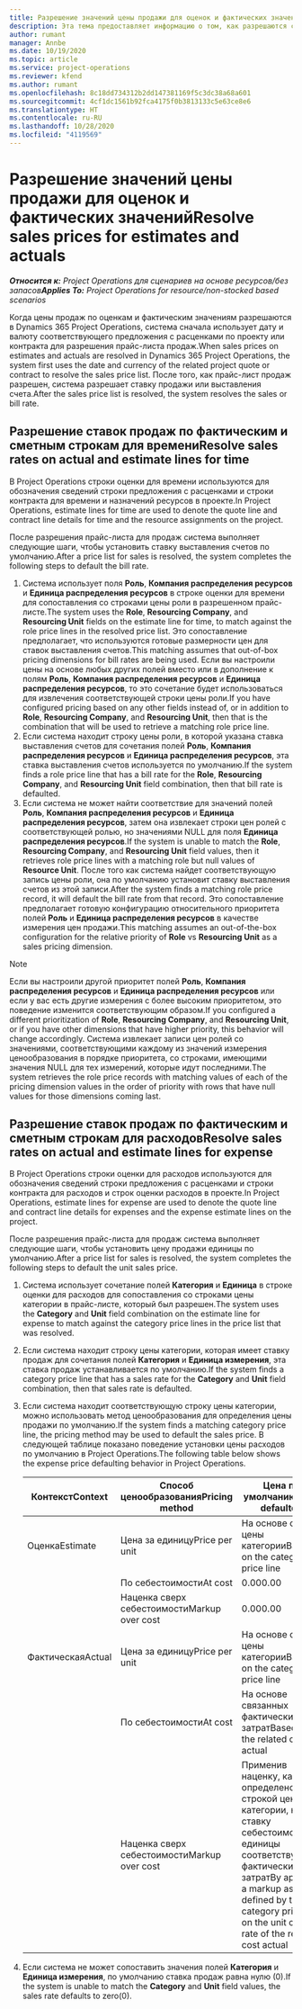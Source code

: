 ```yaml
---
title: Разрешение значений цены продажи для оценок и фактических значений
description: Эта тема предоставляет информацию о том, как разрешаются ставки продаж для оценок и фактических значений.
author: rumant
manager: Annbe
ms.date: 10/19/2020
ms.topic: article
ms.service: project-operations
ms.reviewer: kfend
ms.author: rumant
ms.openlocfilehash: 8c18dd734312b2dd147381169f5c3dc38a68a601
ms.sourcegitcommit: 4cf1dc1561b92fca4175f0b3813133c5e63ce8e6
ms.translationtype: HT
ms.contentlocale: ru-RU
ms.lasthandoff: 10/28/2020
ms.locfileid: "4119569"
---
```

# <a name="resolve-sales-prices-for-estimates-and-actuals"></a><span data-ttu-id="031ca-103">Разрешение значений цены продажи для оценок и фактических значений</span><span class="sxs-lookup"><span data-stu-id="031ca-103">Resolve sales prices for estimates and actuals</span></span>

<span data-ttu-id="031ca-104">_**Относится к:** Project Operations для сценариев на основе ресурсов/без запасов_</span><span class="sxs-lookup"><span data-stu-id="031ca-104">_**Applies To:** Project Operations for resource/non-stocked based scenarios_</span></span>

<span data-ttu-id="031ca-105">Когда цены продаж по оценкам и фактическим значениям разрешаются в Dynamics 365 Project Operations, система сначала использует дату и валюту соответствующего предложения с расценками по проекту или контракта для разрешения прайс-листа продаж.</span><span class="sxs-lookup"><span data-stu-id="031ca-105">When sales prices on estimates and actuals are resolved in Dynamics 365 Project Operations, the system first uses the date and currency of the related project quote or contract to resolve the sales price list.</span></span> <span data-ttu-id="031ca-106">После того, как прайс-лист продаж разрешен, система разрешает ставку продажи или выставления счета.</span><span class="sxs-lookup"><span data-stu-id="031ca-106">After the sales price list is resolved, the system resolves the sales or bill rate.</span></span>

## <a name="resolve-sales-rates-on-actual-and-estimate-lines-for-time"></a><span data-ttu-id="031ca-107">Разрешение ставок продаж по фактическим и сметным строкам для времени</span><span class="sxs-lookup"><span data-stu-id="031ca-107">Resolve sales rates on actual and estimate lines for time</span></span>

<span data-ttu-id="031ca-108">В Project Operations строки оценки для времени используются для обозначения сведений строки предложения с расценками и строки контракта для времени и назначений ресурсов в проекте.</span><span class="sxs-lookup"><span data-stu-id="031ca-108">In Project Operations, estimate lines for time are used to denote the quote line and contract line details for time and the resource assignments on the project.</span></span>

<span data-ttu-id="031ca-109">После разрешения прайс-листа для продаж система выполняет следующие шаги, чтобы установить ставку выставления счетов по умолчанию.</span><span class="sxs-lookup"><span data-stu-id="031ca-109">After a price list for sales is resolved, the system completes the following steps to default the bill rate.</span></span>

1. <span data-ttu-id="031ca-110">Система использует поля **Роль**, **Компания распределения ресурсов** и **Единица распределения ресурсов** в строке оценки для времени для сопоставления со строками цены роли в разрешенном прайс-листе.</span><span class="sxs-lookup"><span data-stu-id="031ca-110">The system uses the **Role**, **Resourcing Company**, and **Resourcing Unit** fields on the estimate line for time, to match against the role price lines in the resolved price list.</span></span> <span data-ttu-id="031ca-111">Это сопоставление предполагает, что используются готовые размерности цен для ставок выставления счетов.</span><span class="sxs-lookup"><span data-stu-id="031ca-111">This matching assumes that out-of-box pricing dimensions for bill rates are being used.</span></span> <span data-ttu-id="031ca-112">Если вы настроили цены на основе любых других полей вместо или в дополнение к полям **Роль**, **Компания распределения ресурсов** и **Единица распределения ресурсов**, то это сочетание будет использоваться для извлечения соответствующей строки цены роли.</span><span class="sxs-lookup"><span data-stu-id="031ca-112">If you have configured pricing based on any other fields instead of, or in addition to **Role**, **Resourcing Company**, and **Resourcing Unit**, then that is the combination that will be used to retrieve a matching role price line.</span></span>
2. <span data-ttu-id="031ca-113">Если система находит строку цены роли, в которой указана ставка выставления счетов для сочетания полей **Роль**, **Компания распределения ресурсов** и **Единица распределения ресурсов**, эта ставка выставления счетов используется по умолчанию.</span><span class="sxs-lookup"><span data-stu-id="031ca-113">If the system finds a role price line that has a bill rate for the **Role**, **Resourcing Company**, and **Resourcing Unit** field combination, then that bill rate is defaulted.</span></span>
3. <span data-ttu-id="031ca-114">Если система не может найти соответствие для значений полей **Роль**, **Компания распределения ресурсов** и **Единица распределения ресурсов**, затем она извлекает строки цен ролей с соответствующей ролью, но значениями NULL для поля **Единица распределения ресурсов**.</span><span class="sxs-lookup"><span data-stu-id="031ca-114">If the system is unable to match the **Role**, **Resourcing Company**, and **Resourcing Unit** field values, then it retrieves role price lines with a matching role but null values of **Resource Unit**.</span></span> <span data-ttu-id="031ca-115">После того как система найдет соответствующую запись цены роли, она по умолчанию установит ставку выставления счетов из этой записи.</span><span class="sxs-lookup"><span data-stu-id="031ca-115">After the system finds a matching role price record, it will default the bill rate from that record.</span></span> <span data-ttu-id="031ca-116">Это сопоставление предполагает готовую конфигурацию относительного приоритета полей **Роль** и **Единица распределения ресурсов** в качестве измерения цен продажи.</span><span class="sxs-lookup"><span data-stu-id="031ca-116">This matching assumes an out-of-the-box configuration for the relative priority of **Role** vs **Resourcing Unit** as a sales pricing dimension.</span></span>

> [!NOTE]
> <span data-ttu-id="031ca-117">Если вы настроили другой приоритет полей **Роль**, **Компания распределения ресурсов** и **Единица распределения ресурсов** или если у вас есть другие измерения с более высоким приоритетом, это поведение изменится соответствующим образом.</span><span class="sxs-lookup"><span data-stu-id="031ca-117">If you configured a different prioritization of **Role**, **Resourcing Company**, and **Resourcing Unit**, or if you have other dimensions that have higher priority, this behavior will change accordingly.</span></span> <span data-ttu-id="031ca-118">Система извлекает записи цен ролей со значениями, соответствующими каждому из значений измерения ценообразования в порядке приоритета, со строками, имеющими значения NULL для тех измерений, которые идут последними.</span><span class="sxs-lookup"><span data-stu-id="031ca-118">The system retrieves the role price records with matching values of each of the pricing dimension values in the order of priority with rows that have null values for those dimensions coming last.</span></span>

## <a name="resolve-sales-rates-on-actual-and-estimate-lines-for-expense"></a><span data-ttu-id="031ca-119">Разрешение ставок продаж по фактическим и сметным строкам для расходов</span><span class="sxs-lookup"><span data-stu-id="031ca-119">Resolve sales rates on actual and estimate lines for expense</span></span>

<span data-ttu-id="031ca-120">В Project Operations строки оценки для расходов используются для обозначения сведений строки предложения с расценками и строки контракта для расходов и строк оценки расходов в проекте.</span><span class="sxs-lookup"><span data-stu-id="031ca-120">In Project Operations, estimate lines for expense are used to denote the quote line and contract line details for expenses and the expense estimate lines on the project.</span></span>

<span data-ttu-id="031ca-121">После разрешения прайс-листа для продаж система выполняет следующие шаги, чтобы установить цену продажи единицы по умолчанию.</span><span class="sxs-lookup"><span data-stu-id="031ca-121">After a price list for sales is resolved, the system completes the following steps to default the unit sales price.</span></span>

1. <span data-ttu-id="031ca-122">Система использует сочетание полей **Категория** и **Единица** в строке оценки для расходов для сопоставления со строками цены категории в прайс-листе, который был разрешен.</span><span class="sxs-lookup"><span data-stu-id="031ca-122">The system uses the **Category** and **Unit** field combination on the estimate line for expense to match against the category price lines in the price list that was resolved.</span></span>
2. <span data-ttu-id="031ca-123">Если система находит строку цены категории, которая имеет ставку продаж для сочетания полей **Категория** и **Единица измерения**, эта ставка продаж устанавливается по умолчанию.</span><span class="sxs-lookup"><span data-stu-id="031ca-123">If the system finds a category price line that has a sales rate for the **Category** and **Unit** field combination, then that sales rate is defaulted.</span></span>
3. <span data-ttu-id="031ca-124">Если система находит соответствующую строку цены категории, можно использовать метод ценообразования для определения цены продажи по умолчанию.</span><span class="sxs-lookup"><span data-stu-id="031ca-124">If the system finds a matching category price line, the pricing method may be used to default the sales price.</span></span> <span data-ttu-id="031ca-125">В следующей таблице показано поведение установки цены расходов по умолчанию в Project Operations.</span><span class="sxs-lookup"><span data-stu-id="031ca-125">The following table below shows the expense price defaulting behavior in Project Operations.</span></span>

    | <span data-ttu-id="031ca-126">Контекст</span><span class="sxs-lookup"><span data-stu-id="031ca-126">Context</span></span> | <span data-ttu-id="031ca-127">Способ ценообразования</span><span class="sxs-lookup"><span data-stu-id="031ca-127">Pricing method</span></span> | <span data-ttu-id="031ca-128">Цена по умолчанию</span><span class="sxs-lookup"><span data-stu-id="031ca-128">Price defaulted</span></span> |
    | --- | --- | --- |
    | <span data-ttu-id="031ca-129">Оценка</span><span class="sxs-lookup"><span data-stu-id="031ca-129">Estimate</span></span> | <span data-ttu-id="031ca-130">Цена за единицу</span><span class="sxs-lookup"><span data-stu-id="031ca-130">Price per unit</span></span> | <span data-ttu-id="031ca-131">На основе строки цены категории</span><span class="sxs-lookup"><span data-stu-id="031ca-131">Based on the category price line</span></span> |
    | &nbsp; | <span data-ttu-id="031ca-132">По себестоимости</span><span class="sxs-lookup"><span data-stu-id="031ca-132">At cost</span></span> | <span data-ttu-id="031ca-133">0.00</span><span class="sxs-lookup"><span data-stu-id="031ca-133">0.00</span></span> |
    | &nbsp; | <span data-ttu-id="031ca-134">Наценка сверх себестоимости</span><span class="sxs-lookup"><span data-stu-id="031ca-134">Markup over cost</span></span> | <span data-ttu-id="031ca-135">0.00</span><span class="sxs-lookup"><span data-stu-id="031ca-135">0.00</span></span> |
    | <span data-ttu-id="031ca-136">Фактическая</span><span class="sxs-lookup"><span data-stu-id="031ca-136">Actual</span></span> | <span data-ttu-id="031ca-137">Цена за единицу</span><span class="sxs-lookup"><span data-stu-id="031ca-137">Price per unit</span></span> | <span data-ttu-id="031ca-138">На основе строки цены категории</span><span class="sxs-lookup"><span data-stu-id="031ca-138">Based on the category price line</span></span> |
    | &nbsp; | <span data-ttu-id="031ca-139">По себестоимости</span><span class="sxs-lookup"><span data-stu-id="031ca-139">At cost</span></span> | <span data-ttu-id="031ca-140">На основе связанных фактических затрат</span><span class="sxs-lookup"><span data-stu-id="031ca-140">Based on the related cost actual</span></span> |
    | &nbsp; | <span data-ttu-id="031ca-141">Наценка сверх себестоимости</span><span class="sxs-lookup"><span data-stu-id="031ca-141">Markup over cost</span></span> | <span data-ttu-id="031ca-142">Применив наценку, как определено строкой цены категории, на ставку себестоимости единицы соответствующих фактических затрат</span><span class="sxs-lookup"><span data-stu-id="031ca-142">By applying a markup as defined by the category price line on the unit cost rate of the related cost actual</span></span> |

4. <span data-ttu-id="031ca-143">Если система не может сопоставить значения полей **Категория** и **Единица измерения**, по умолчанию ставка продаж равна нулю (0).</span><span class="sxs-lookup"><span data-stu-id="031ca-143">If the system is unable to match the **Category** and **Unit** field values, the sales rate defaults to zero(0).</span></span>
